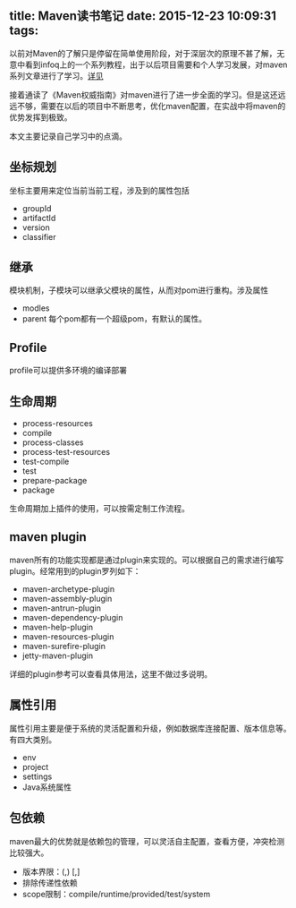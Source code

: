 title: Maven读书笔记
date: 2015-12-23 10:09:31
tags:
---



以前对Maven的了解只是停留在简单使用阶段，对于深层次的原理不甚了解，无意中看到infoq上的一个系列教程，出于以后项目需要和个人学习发展，对maven系列文章进行了学习。[详见](http://www.infoq.com/cn/author/%E8%AE%B8%E6%99%93%E6%96%8C)

接着通读了《Maven权威指南》对maven进行了进一步全面的学习。但是这还远远不够，需要在以后的项目中不断思考，优化maven配置，在实战中将maven的优势发挥到极致。

本文主要记录自己学习中的点滴。
## 坐标规划
坐标主要用来定位当前当前工程，涉及到的属性包括

 - groupId
 - artifactId
 - version
 - classifier
 
## 继承
模块机制，子模块可以继承父模块的属性，从而对pom进行重构。涉及属性
 - modles
 - parent
每个pom都有一个超级pom，有默认的属性。

## Profile
profile可以提供多环境的编译部署

## 生命周期

 -  process-resources
 - 	compile
 - process-classes
 - process-test-resources
 - test-compile
 - test
 - prepare-package
 - package

生命周期加上插件的使用，可以按需定制工作流程。

## maven plugin
maven所有的功能实现都是通过plugin来实现的。可以根据自己的需求进行编写plugin。经常用到的plugin罗列如下：

 - maven-archetype-plugin
 - maven-assembly-plugin
 - maven-antrun-plugin
 - maven-dependency-plugin
 - maven-help-plugin
 - maven-resources-plugin
 - maven-surefire-plugin
 - jetty-maven-plugin

详细的plugin参考可以查看具体用法，这里不做过多说明。

## 属性引用
属性引用主要是便于系统的灵活配置和升级，例如数据库连接配置、版本信息等。有四大类别。

 - env
 - project
 - settings
 - Java系统属性

## 包依赖
maven最大的优势就是依赖包的管理，可以灵活自主配置，查看方便，冲突检测比较强大。

 - 版本界限：(,) [,]
 - 排除传递性依赖
 - scope限制：compile/runtime/provided/test/system


